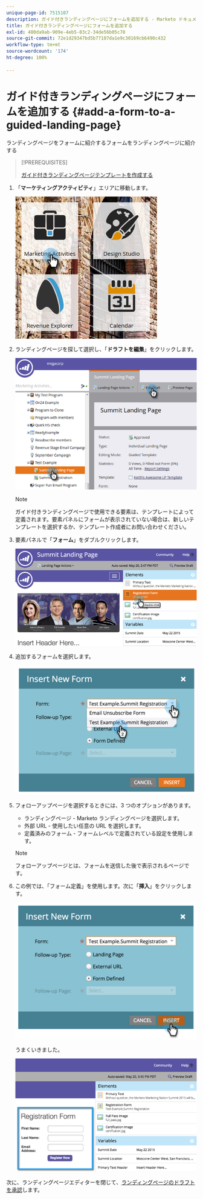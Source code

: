 ```yaml
---
unique-page-id: 7515107
description: ガイド付きランディングページにフォームを追加する - Marketo ドキュメント - 製品ドキュメント
title: ガイド付きランディングページにフォームを追加する
exl-id: 480da9ab-909e-4eb5-83c2-34de56b05c78
source-git-commit: 72e1d29347bd5b77107da1e9c30169cb6490c432
workflow-type: tm+mt
source-wordcount: '174'
ht-degree: 100%

---
```


# ガイド付きランディングページにフォームを追加する {#add-a-form-to-a-guided-landing-page}

ランディングページをフォームに紹介するフォームをランディングページに紹介する

>[!PREREQUISITES]
>
>[ガイド付きランディングページテンプレートを作成する](/help/marketo/product-docs/demand-generation/landing-pages/guided-landing-pages/create-a-guided-landing-page.md)

1. 「**マーケティングアクティビティ**」エリアに移動します。

   ![](assets/one.png)

1. ランディングページを探して選択し、「**ドラフトを編集**」をクリックします。

   ![](assets/two.png)

   >[!NOTE]
   >
   >ガイド付きランディングページで使用できる要素は、テンプレートによって定義されます。要素パネルにフォームが表示されていない場合は、新しいテンプレートを選択するか、テンプレート作成者にお問い合わせください。

1. 要素パネルで「**フォーム**」をダブルクリックします。

   ![](assets/image2015-5-20-15-3a37-3a55.png)

1. 追加するフォームを選択します。

   ![](assets/image2015-5-20-15-3a44-3a35.png)

1. フォローアップページを選択するときには、3 つのオプションがあります。

   * ランディングページ - Marketo ランディングページを選択します。
   * 外部 URL - 使用したい任意の URL を選択します。
   * 定義済みのフォーム - フォームレベルで定義されている設定を使用します。

   >[!NOTE]
   >
   >フォローアップページとは、フォームを送信した後で表示されるページです。

1. この例では、「フォーム定義」を使用します。次に「**挿入**」をクリックします。

   ![](assets/image2015-5-20-15-3a46-3a55.png)

   うまくいきました。

   ![](assets/image2015-5-20-15-3a45-3a45.png)

次に、ランディングページエディターを閉じて、[ランディングページのドラフトを承認](/help/marketo/product-docs/demand-generation/landing-pages/understanding-landing-pages/approve-unapprove-or-delete-a-landing-page.md)します。

